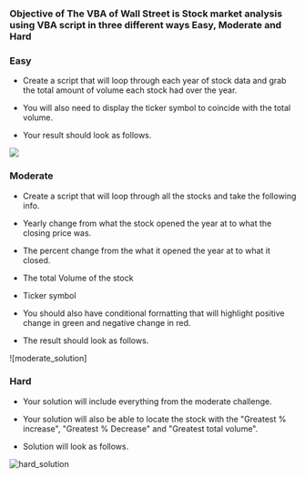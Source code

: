 ### Objective of The VBA of Wall Street is Stock market analysis using VBA script in three different ways Easy, Moderate and Hard

### Easy

* Create a script that will loop through each year of stock data and grab the total amount of volume each stock had over the year.

* You will also need to display the ticker symbol to coincide with the total volume.

* Your result should look as follows.

<img src="https://user-images.githubusercontent.com/37163310/39396838-66d8d3f2-4abb-11e8-80ed-d82410919e69.png">

### Moderate

   * Create a script that will loop through all the stocks and take the following info.

   * Yearly change from what the stock opened the year at to what the closing price was.

   * The percent change from the what it opened the year at to what it closed.

   * The total Volume of the stock

   * Ticker symbol

* You should also have conditional formatting that will highlight positive change in green and negative change in red.

* The result should look as follows.
 
![moderate_solution]

### Hard

* Your solution will include everything from the moderate challenge.

* Your solution will also be able to locate the stock with the "Greatest % increase", "Greatest % Decrease" and "Greatest total volume".

* Solution will look as follows.
 
![hard_solution](Images/hard_solution.png)

